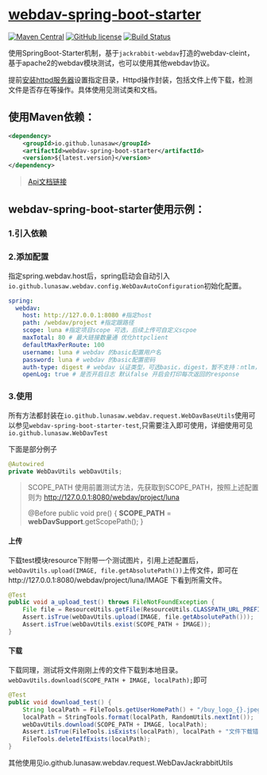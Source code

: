 # **[webdav-spring-boot-starter](https://github.com/lunasaw/webdav-spring-boot-starter)**

[![Maven Central](https://img.shields.io/maven-central/v/io.github.lunasaw/webdav-spring-boot-starter)](https://mvnrepository.com/artifact/io.github.lunasaw/webdav-spring-boot-starter)
[![GitHub license](https://img.shields.io/badge/MIT_License-blue.svg)](https://raw.githubusercontent.com/lunasaw/webdav-spring-boot-starter/master/LICENSE)
[![Build Status](https://github.com/lunasaw/webdav-spring-boot-starter/actions/workflows/maven-publish.yml/badge.svg?branch=master)](https://github.com/lunasaw/webdav-spring-boot-starter/actions)

使用SpringBoot-Starter机制，基于`jackrabbit-webdav`打造的webdav-cleint，基于apache2的webdav模块测试，也可以使用其他webdav协议。

提前[安装httpd服务器](./web-dav-install.md)设置指定目录，Httpd操作封装，包括文件上传下载，检测文件是否存在等操作。具体使用见测试类和文档。

## 使用Maven依赖：

```xml
<dependency>
    <groupId>io.github.lunasaw</groupId>
    <artifactId>webdav-spring-boot-starter</artifactId>
    <version>${latest.version}</version>
</dependency>
```

> [Api文档链接](https://lunasaw.github.io/webdav-spring-boot-starter/docs/)

## webdav-spring-boot-starter使用示例：

### 1.引入依赖

### 2.添加配置

指定spring.webdav.host后，spring启动会自动引入`io.github.lunasaw.webdav.config.WebDavAutoConfiguration`初始化配置。

```yml
spring:
  webdav:
    host: http://127.0.0.1:8080 #指定host
    path: /webdav/project #指定跟路径
    scope: luna #指定项目scope 可选，后续上传可自定义scpoe
    maxTotal: 80 # 最大链接数量通 优化httpclient
    defaultMaxPerRoute: 100
    username: luna # webdav 的basic配置用户名
    password: luna # webdav 的basic配置密码
    auth-type: digest # webdav 认证类型，可选basic，digest，暂不支持：ntlm，kerberos，spnego，negotiate
    openLog: true # 是否开启日志 默认false 开启会打印每次返回的response
```

### 3.使用

所有方法都封装在`io.github.lunasaw.webdav.request.WebDavBaseUtils`使用可以参见`webdav-spring-boot-starter-test`,只需要注入即可使用，详细使用可见`io.github.lunasaw.WebDavTest`

下面是部分例子


```java
@Autowired
private WebDavUtils webDavUtils;
```

> SCOPE_PATH 使用前置测试方法，先获取到SCOPE_PATH，按照上述配置则为 http://127.0.0.1:8080/webdav/project/luna
>
>  @Before
> public void pre() {
>     **SCOPE_PATH** = **webDavSupport**.getScopePath();
> }

#### 上传

下载test模块resource下附带一个测试图片，引用上述配置后，`webDavUtils.upload(IMAGE, file.getAbsolutePath())`上传文件，即可在http://127.0.0.1:8080/webdav/project/luna/IMAGE 下看到所需文件。

```java
@Test
public void a_upload_test() throws FileNotFoundException {
    File file = ResourceUtils.getFile(ResourceUtils.CLASSPATH_URL_PREFIX + IMAGE);
    Assert.isTrue(webDavUtils.upload(IMAGE, file.getAbsolutePath()));
    Assert.isTrue(webDavUtils.exist(SCOPE_PATH + IMAGE));
}
```

#### 下载

下载同理，测试将文件刚刚上传的文件下载到本地目录。`webDavUtils.download(SCOPE_PATH + IMAGE, localPath);`即可

```java
@Test
public void download_test() {
    String localPath = FileTools.getUserHomePath() + "/buy_logo_{}.jpeg";
    localPath = StringTools.format(localPath, RandomUtils.nextInt());
    webDavUtils.download(SCOPE_PATH + IMAGE, localPath);
    Assert.isTrue(FileTools.isExists(localPath), localPath + "文件下载错误");
    FileTools.deleteIfExists(localPath);
}
```

其他使用见io.github.lunasaw.webdav.request.WebDavJackrabbitUtils
